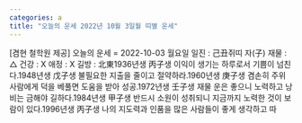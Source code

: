 ```yaml
---
categories: a
title: "오늘의 운세 2022년 10월 3일월 띠별 운세"
---
```

[겸현 철학원 제공] 오늘의 운세 = 2022-10-03 월요일 일진 : 己丑쥐띠 자(子) 재물 : △ 건강 : X 애정 : X 길방 : 北東1936년생 丙子생 이익이 생기는 하루로서 기쁨이 넘친다.1948년생 戊子생 불필요한 지출을 줄이고 절약하라.1960년생 庚子생 겸손히 주위사람에게 덕을 베풀면 도움을 받아 성공.1972년생 壬子생 재물 운은 좋으니 노력하고 낭비는 금해야 길하다.1984년생 甲子생 반드시 소원이 성취되니 지금까지 노력한 것이 보람이 있다.1996년생 丙子생 나의 지도력과 인품을 많은 사람들이 좋게 생각하고 따